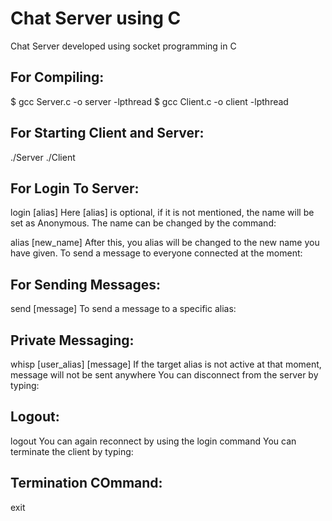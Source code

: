 # Chat Server using C
Chat Server developed using socket programming in C 

## For Compiling:
$ gcc Server.c -o server -lpthread
$ gcc Client.c -o client -lpthread

## For Starting Client and Server:
./Server
./Client

## For Login To Server:
login [alias] 
Here [alias] is optional, if it is not mentioned, the name will be set as Anonymous.
The name can be changed by the command:

alias [new_name] After this, you alias will be changed to the new name you have given.
To send a message to everyone connected at the moment:

## For Sending Messages:
send [message]
To send a message to a specific alias:

## Private Messaging:
whisp [user_alias] [message] If the target alias is not active at that moment, message will not be sent anywhere
You can disconnect from the server by typing:

## Logout:
logout You can again reconnect by using the login command
You can terminate the client by typing:

## Termination COmmand:
exit
